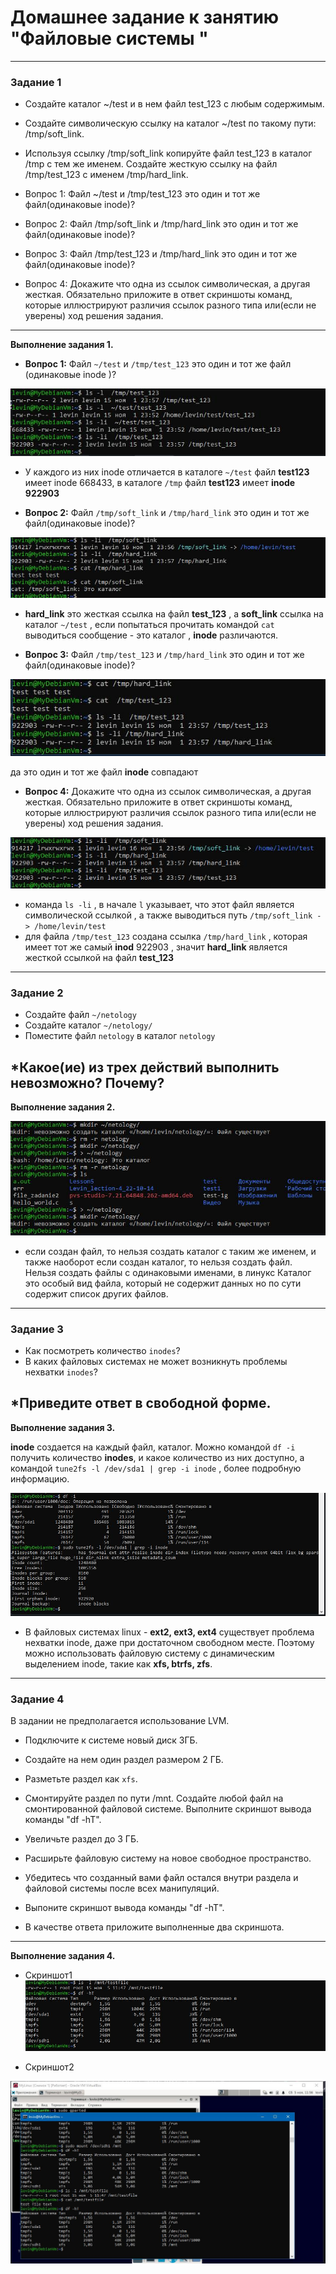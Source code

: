 # Домашнее задание к занятию "Файловые системы "

---

### Задание 1

* Создайте каталог ~/test и в нем файл test_123 с любым содержимым. 
* Создайте символическую ссылку на каталог ~/test по такому пути: /tmp/soft_link.
* Используя ссылку /tmp/soft_link копируйте файл test_123 в каталог /tmp с тем же именем. Создайте жесткую ссылку на файл /tmp/test_123 с именем /tmp/hard_link.

* Вопрос 1: Файл ~/test и /tmp/test_123 это один и тот же файл(одинаковые inode)?

* Вопрос 2: Файл /tmp/soft_link и /tmp/hard_link это один и тот же файл(одинаковые inode)?

* Вопрос 3: Файл /tmp/test_123 и /tmp/hard_link это один и тот же файл(одинаковые inode)?

* Вопрос 4: Докажите что одна из ссылок символическая, а другая жесткая. Обязательно приложите в ответ скриншоты команд, которые иллюстрируют различия ссылок разного типа или(если не уверены) ход решения задания.
---

**Выполнение задания 1.**

* **Вопрос 1:** Файл `~/test` и `/tmp/test_123` это один и тот же файл (одинаковые inode )?

![img12.JPG](https://github.com/elekpow/netology/blob/main/os-linux/images/img12.jpg)

* У каждого из них inode отличается в каталоге `~/test` файл **test123** имеет inode 668433, в каталоге `/tmp` файл **test123** имеет **inode 922903**

* **Вопрос 2:** Файл `/tmp/soft_link` и `/tmp/hard_link` это один и тот же файл(одинаковые inode)?

![img13.JPG](https://github.com/elekpow/netology/blob/main/os-linux/images/img13.jpg)


* **hard_link** это жесткая ссылка на файл **test_123** , а **soft_link** ссылка на каталог 
`~/test`  , если попытаться прочитать командой `cat`  выводиться сообщение - это каталог , **inode** различаются.


* **Вопрос 3:** Файл `/tmp/test_123` и `/tmp/hard_link` это один и тот же файл(одинаковые inode)?

![img14.JPG](https://github.com/elekpow/netology/blob/main/os-linux/images/img14.jpg)

да это один и тот же файл **inode** совпадают


* **Вопрос 4:** Докажите что одна из ссылок символическая, а другая жесткая. Обязательно приложите в ответ скриншоты команд, которые иллюстрируют различия ссылок разного типа или(если не уверены) ход решения задания.


![img15.JPG](https://github.com/elekpow/netology/blob/main/os-linux/images/img15.jpg)


* команда `ls -li` , в начале `l` указывает, что этот файл является символической ссылкой , а также выводиться путь `/tmp/soft_link -> /home/levin/test`
* для файла  `/tmp/test_123` создана ссылка  `/tmp/hard_link` , которая имеет тот же самый **inod** 922903 , значит **hard_link** является жесткой ссылкой на файл **test_123**





---

### Задание 2

* Создайте файл `~/netology`
* Создайте каталог `~/netology/`
* Поместите файл `netology` в каталог `netology`

*Какое(ие) из трех действий выполнить невозможно? Почему?
---

**Выполнение задания 2.**

![img16.JPG](https://github.com/elekpow/netology/blob/main/os-linux/images/img16.jpg)

* если создан файл, то нельзя создать каталог с таким же именем, и также  наоборот если создан каталог, то нельзя создать файл. Нельзя создать файлы с одинаковыми именами,  в линукс Каталог это особый вид файла, который не содержит данных но по сути содержит список других файлов.


---

### Задание 3

* Как посмотреть количество `inodes`?
* В каких файловых системах не может возникнуть проблемы нехватки `inodes`?

*Приведите ответ в свободной форме.
---

**Выполнение задания 3.**


**inode** создается на каждый файл, каталог. Можно командой `df -i`  получить количество **inodes**, и какое количество из них доступно, а  командой  `tune2fs -l /dev/sda1 | grep -i inode` , более подробную информацию.


![img17.JPG](https://github.com/elekpow/netology/blob/main/os-linux/images/img17.jpg)


* В файловых системах linux - **ext2, ext3, ext4** существует проблема нехватки inode, даже при достаточном  свободном  месте. Поэтому можно использовать файловую систему с динамическим выделением inode, такие как **xfs, btrfs, zfs**.	



---

### Задание 4

В задании не предполагается использование LVM.

* Подключите к системе новый диск 3ГБ.
* Создайте на нем один раздел размером 2 ГБ.
* Разметьте раздел как `xfs`.
* Смонтируйте раздел по пути /mnt. Создайте любой файл на смонтированной файловой системе. Выполните скриншот вывода команды "df -hT".
* Увеличьте раздел до 3 ГБ. 
* Расширьте файловую систему на новое свободное пространство.
* Убедитесь что созданный вами файл остался внутри раздела и файловой системы после всех манипуляций.
* Выпоните скриншот вывода команды "df -hT".

* В качестве ответа приложите выполненные два скриншота.
---

**Выполнение задания 4.**


* Скриншот1
![img18.JPG](https://github.com/elekpow/netology/blob/main/os-linux/images/img18.jpg)

* Скриншот2

![img19.JPG](https://github.com/elekpow/netology/blob/main/os-linux/images/img19.jpg)


